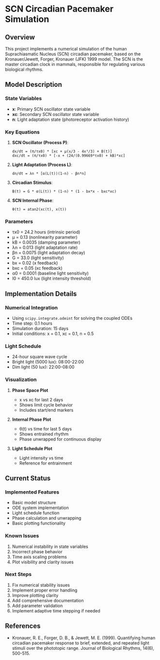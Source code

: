 # SCN Circadian Pacemaker Simulation

## Overview
This project implements a numerical simulation of the human Suprachiasmatic Nucleus (SCN) circadian pacemaker, based on the Kronauer/Jewett, Forger, Kronauer (JFK) 1999 model. The SCN is the master circadian clock in mammals, responsible for regulating various biological rhythms.

## Model Description

### State Variables
- **x**: Primary SCN oscillator state variable
- **xc**: Secondary SCN oscillator state variable
- **n**: Light adaptation state (photoreceptor activation history)

### Key Equations

1. **SCN Oscillator (Process P)**:
   ```
   dx/dt = (π/τx0) * [xc + μ(x/3 - 4x³/3) + B(t)]
   dxc/dt = (π/τx0) * [-x + (24/(0.99669*τx0) + kB)*xc]
   ```

2. **Light Adaptation (Process L)**:
   ```
   dn/dt = λn * [α(L(t))(1-n) - βn*n]
   ```

3. **Circadian Stimulus**:
   ```
   B(t) = G * α(L(t)) * (1-n) * (1 - bx*x - bxc*xc)
   ```

4. **SCN Internal Phase**:
   ```
   θ(t) = atan2(xc(t), x(t))
   ```

### Parameters
- τx0 = 24.2 hours (intrinsic period)
- μ = 0.13 (nonlinearity parameter)
- kB = 0.0035 (damping parameter)
- λn = 0.013 (light adaptation rate)
- βn = 0.0075 (light adaptation decay)
- G = 33.0 (light sensitivity)
- bx = 0.02 (x feedback)
- bxc = 0.05 (xc feedback)
- α0 = 0.0001 (baseline light sensitivity)
- I0 = 450.0 lux (light intensity threshold)

## Implementation Details

### Numerical Integration
- Using `scipy.integrate.odeint` for solving the coupled ODEs
- Time step: 0.1 hours
- Simulation duration: 15 days
- Initial conditions: x = 0.1, xc = 0.1, n = 0.5

### Light Schedule
- 24-hour square wave cycle
- Bright light (5000 lux): 08:00-22:00
- Dim light (50 lux): 22:00-08:00

### Visualization
1. **Phase Space Plot**
   - x vs xc for last 2 days
   - Shows limit cycle behavior
   - Includes start/end markers

2. **Internal Phase Plot**
   - θ(t) vs time for last 5 days
   - Shows entrained rhythm
   - Phase unwrapped for continuous display

3. **Light Schedule Plot**
   - Light intensity vs time
   - Reference for entrainment

## Current Status

### Implemented Features
- Basic model structure
- ODE system implementation
- Light schedule function
- Phase calculation and unwrapping
- Basic plotting functionality

### Known Issues
1. Numerical instability in state variables
2. Incorrect phase behavior
3. Time axis scaling problems
4. Plot visibility and clarity issues

### Next Steps
1. Fix numerical stability issues
2. Implement proper error handling
3. Improve plotting clarity
4. Add comprehensive documentation
5. Add parameter validation
6. Implement adaptive time stepping if needed

## References
- Kronauer, R. E., Forger, D. B., & Jewett, M. E. (1999). Quantifying human circadian pacemaker response to brief, extended, and repeated light stimuli over the phototopic range. Journal of Biological Rhythms, 14(6), 500-515. 